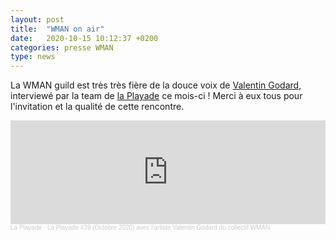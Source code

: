 ```yaml
---
layout: post
title:  "WMAN on air"
date:   2020-10-15 10:12:37 +0200
categories: presse WMAN
type: news
---
```

La WMAN guild est très très fière de la douce voix de [Valentin Godard](http://mauricegodard.fr/), interviewé par la team de [la Playade](https://laplayade.fr/) ce mois-ci ! Merci à eux tous pour l'invitation et la qualité de cette rencontre.
<iframe width="100%" height="166" scrolling="no" style="mix-blend-mode: multiply;" frameborder="no" allow="autoplay" src="https://w.soundcloud.com/player/?url=https%3A//api.soundcloud.com/tracks/910897915&color=5491de"></iframe><div style="font-size: 10px; color: #cccccc;line-break: anywhere;word-break: normal;overflow: hidden;white-space: nowrap;text-overflow: ellipsis; font-family: Interstate,Lucida Grande,Lucida Sans Unicode,Lucida Sans,Garuda,Verdana,Tahoma,sans-serif;font-weight: 100;"><a href="https://soundcloud.com/user-685502308" title="La Playade" target="_blank" style="color: #cccccc; text-decoration: none;">La Playade</a> · <a href="https://soundcloud.com/user-685502308/la-playade-39-octobre-2020-avec-lartiste-valentin-godard-du-collectif-wman" title="La Playade #39 (Octobre 2020) avec l&#x27;artiste Valentin Godard du collectif WMAN" target="_blank" style="color: #cccccc; text-decoration: none;">La Playade #39 (Octobre 2020) avec l&#x27;artiste Valentin Godard du collectif WMAN</a></div>
